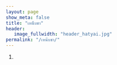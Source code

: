 ```yaml
---
layout: page
show_meta: false
title: "เหน็บชา"
header:
   image_fullwidth: "header_hatyai.jpg"
permalink: "/เหน๊บชา/"
---
```

1.
